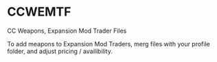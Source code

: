 # CCWEMTF
CC Weapons, Expansion Mod Trader Files

To add meapons to Expansion Mod Traders, merg files with your profile folder, and adjust pricing / availibility.
